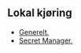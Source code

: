 ## Lokal kjøring
* [Generelt.](../../docs/local_general.md)
* [Secret Manager.](../../docs/local_secretmanager.md)